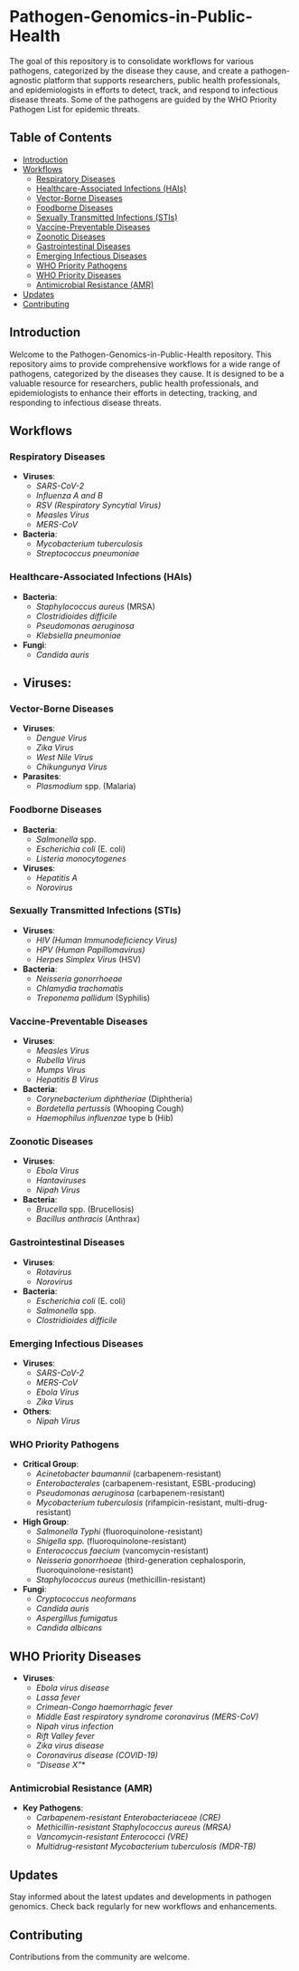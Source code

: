 # Pathogen-Genomics-in-Public-Health
The goal of this repository is to consolidate workflows for various pathogens, categorized by the disease they cause, and create a pathogen-agnostic platform that supports researchers, public health professionals, and epidemiologists in efforts to detect, track, and respond to infectious disease threats. Some of the pathogens are guided by the WHO Priority Pathogen List for epidemic threats. 

## Table of Contents
- [Introduction](#introduction)
- [Workflows](#workflows)
  - [Respiratory Diseases](#respiratory-diseases)
  - [Healthcare-Associated Infections (HAIs)](#healthcare-associated-infections-hais)
  - [Vector-Borne Diseases](#vector-borne-diseases)
  - [Foodborne Diseases](#foodborne-diseases)
  - [Sexually Transmitted Infections (STIs)](#sexually-transmitted-infections-stis)
  - [Vaccine-Preventable Diseases](#vaccine-preventable-diseases)
  - [Zoonotic Diseases](#zoonotic-diseases)
  - [Gastrointestinal Diseases](#gastrointestinal-diseases)
  - [Emerging Infectious Diseases](#emerging-infectious-diseases)
  - [WHO Priority Pathogens](#who-priority-pathogens)
  - [WHO Priority Diseases](#who-priority-diseases)
  - [Antimicrobial Resistance (AMR)](#antimicrobial-resistance-amr)
- [Updates](#updates)
- [Contributing](#contributing)

## Introduction
Welcome to the Pathogen-Genomics-in-Public-Health repository. This repository aims to provide comprehensive workflows for a wide range of pathogens, categorized by the diseases they cause. It is designed to be a valuable resource for researchers, public health professionals, and epidemiologists to enhance their efforts in detecting, tracking, and responding to infectious disease threats.

## Workflows

### Respiratory Diseases
- **Viruses**:
  - *SARS-CoV-2*
  - *Influenza A and B*
  - *RSV (Respiratory Syncytial Virus)*
  - *Measles Virus*
  - *MERS-CoV*
- **Bacteria**:
  - *Mycobacterium tuberculosis*
  - *Streptococcus pneumoniae*

### Healthcare-Associated Infections (HAIs)
- **Bacteria**:
  - *Staphylococcus aureus* (MRSA)
  - *Clostridioides difficile*
  - *Pseudomonas aeruginosa*
  - *Klebsiella pneumoniae*
- **Fungi**:
  - *Candida auris*
- **Viruses**:
  - 
### Vector-Borne Diseases
- **Viruses**:
  - *Dengue Virus*
  - *Zika Virus*
  - *West Nile Virus*
  - *Chikungunya Virus*
- **Parasites**:
  - *Plasmodium* spp. (Malaria)

### Foodborne Diseases
- **Bacteria**:
  - *Salmonella* spp.
  - *Escherichia coli* (E. coli)
  - *Listeria monocytogenes*
- **Viruses**:
  - *Hepatitis A*
  - *Norovirus*

### Sexually Transmitted Infections (STIs)
- **Viruses**:
  - *HIV (Human Immunodeficiency Virus)*
  - *HPV (Human Papillomavirus)*
  - *Herpes Simplex Virus* (HSV)
- **Bacteria**:
  - *Neisseria gonorrhoeae*
  - *Chlamydia trachomatis*
  - *Treponema pallidum* (Syphilis)

### Vaccine-Preventable Diseases
- **Viruses**:
  - *Measles Virus*
  - *Rubella Virus*
  - *Mumps Virus*
  - *Hepatitis B Virus*
- **Bacteria**:
  - *Corynebacterium diphtheriae* (Diphtheria)
  - *Bordetella pertussis* (Whooping Cough)
  - *Haemophilus influenzae* type b (Hib)

### Zoonotic Diseases
- **Viruses**:
  - *Ebola Virus*
  - *Hantaviruses*
  - *Nipah Virus*
- **Bacteria**:
  - *Brucella* spp. (Brucellosis)
  - *Bacillus anthracis* (Anthrax)

### Gastrointestinal Diseases
- **Viruses**:
  - *Rotavirus*
  - *Norovirus*
- **Bacteria**:
  - *Escherichia coli* (E. coli)
  - *Salmonella* spp.
  - *Clostridioides difficile*

### Emerging Infectious Diseases
- **Viruses**:
  - *SARS-CoV-2*
  - *MERS-CoV*
  - *Ebola Virus*
  - *Zika Virus*
- **Others**:
  - *Nipah Virus*

### WHO Priority Pathogens
- **Critical Group**:
  - *Acinetobacter baumannii* (carbapenem-resistant)
  - *Enterobacterales* (carbapenem-resistant, ESBL-producing)
  - *Pseudomonas aeruginosa* (carbapenem-resistant)
  - *Mycobacterium tuberculosis* (rifampicin-resistant, multi-drug-resistant)
- **High Group**:
  - *Salmonella Typhi* (fluoroquinolone-resistant)
  - *Shigella spp.* (fluoroquinolone-resistant)
  - *Enterococcus faecium* (vancomycin-resistant)
  - *Neisseria gonorrhoeae* (third-generation cephalosporin, fluoroquinolone-resistant)
  - *Staphylococcus aureus* (methicillin-resistant)
- **Fungi**:
  - *Cryptococcus neoformans*
  - *Candida auris*
  - *Aspergillus fumigatus*
  - *Candida albicans*

## WHO Priority Diseases
- **Viruses**:
  - *Ebola virus disease*
  - *Lassa fever*
  - *Crimean-Congo haemorrhagic fever*
  - *Middle East respiratory syndrome coronavirus (MERS-CoV)*
  - *Nipah virus infection*
  - *Rift Valley fever*
  - *Zika virus disease*
  - *Coronavirus disease (COVID-19)*
  - *“Disease X”**

### Antimicrobial Resistance (AMR)
- **Key Pathogens**:
  - *Carbapenem-resistant Enterobacteriaceae (CRE)*
  - *Methicillin-resistant Staphylococcus aureus (MRSA)*
  - *Vancomycin-resistant Enterococci (VRE)*
  - *Multidrug-resistant Mycobacterium tuberculosis (MDR-TB)*

## Updates
Stay informed about the latest updates and developments in pathogen genomics. Check back regularly for new workflows and enhancements.

## Contributing
Contributions from the community are welcome. 

